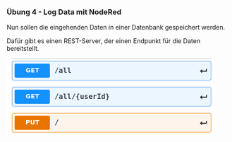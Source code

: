 
### Übung 4 - Log Data mit NodeRed

Nun sollen die eingehenden Daten in einer Datenbank gespeichert werden.

Dafür gibt es einen REST-Server, der einen Endpunkt für die Daten bereitstellt.

![REST API](/images/iws-api.png)
